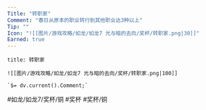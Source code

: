 ```yaml
---
Title: "转职家"
Comment: "春日从原本的职业转行到其他职业达3种以上"
Tip: ""
Icon: "![[图片/游戏攻略/如龙/如龙7 光与暗的去向/奖杯/转职家.png|30]]"
Earned: true
---
```

```ad-common-bronze-trophy
title: 转职家

![[图片/游戏攻略/如龙/如龙7 光与暗的去向/奖杯/转职家.png|100]]

`$= dv.current().Comment;`

```

#如龙/如龙7/奖杯/铜 #奖杯 #奖杯/铜
